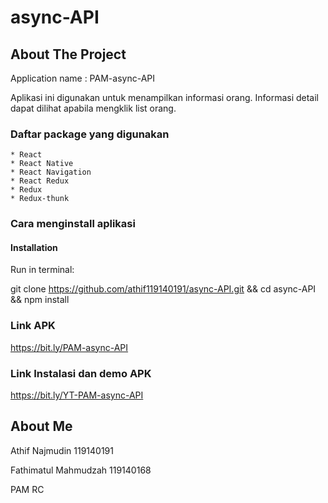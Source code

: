 # async-API
## About The Project
Application name : PAM-async-API

Aplikasi ini digunakan untuk menampilkan informasi orang. Informasi detail dapat dilihat apabila mengklik list orang.

### Daftar package yang digunakan 
    * React
    * React Native
    * React Navigation
    * React Redux
    * Redux
    * Redux-thunk
    
### Cara menginstall aplikasi
#### Installation

Run in terminal: 

git clone https://github.com/athif119140191/async-API.git && cd async-API && npm install

### Link APK
https://bit.ly/PAM-async-API

### Link Instalasi dan demo APK
https://bit.ly/YT-PAM-async-API

## About Me
Athif Najmudin 119140191

Fathimatul Mahmudzah 119140168

PAM RC
